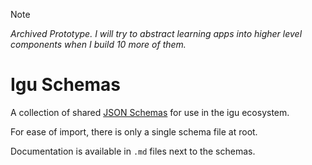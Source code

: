 > [!NOTE]  
> *Archived Prototype. I will try to abstract learning apps into higher level components when I build 10 more of them.*

# Igu Schemas

A collection of shared [JSON Schemas](https://json-schema.org/) for use in the igu ecosystem.

For ease of import, there is only a single schema file at root.

Documentation is available in `.md` files next to the schemas.
